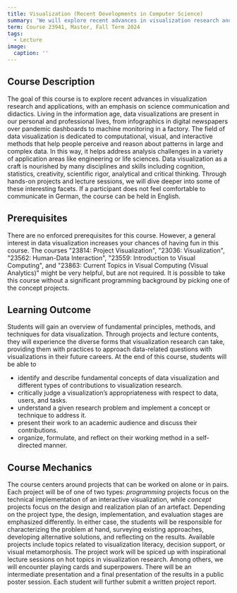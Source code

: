 ```yaml
---
title: Visualization (Recent Developments in Computer Science)
summary: 'We will explore recent advances in visualization research and applications, with an emphasis on science communication and didactics.'
term: Course 23941, Master, Fall Term 2024
tags:
  - Lecture
image:
  caption: ''
---
```


## Course Description

The goal of this course is to explore recent advances in visualization research and applications, with an emphasis on science communication and didactics. 
Living in the information age, data visualizations are present in our personal and professional lives, from infographics in digital newspapers over pandemic dashboards to machine monitoring in a factory. 
The field of data visualization is dedicated to computational, visual, and interactive methods that help people perceive and reason about patterns in large and complex data. 
In this way, it helps address analysis challenges in a variety of application areas like engineering or life sciences. 
Data visualization as a craft is nourished by many disciplines and skills including cognition, statistics, creativity, scientific rigor, analytical and critical thinking. 
Through hands-on projects and lecture sessions, we will dive deeper into some of these interesting facets.
If a participant does not feel comfortable to communicate in German, the course can be held in English.

## Prerequisites

There are no enforced prerequisites for this course.
However, a general interest in data visualization increases your chances of having fun in this course.
The courses "23814: Project Visualization", "23036: Visualization", "23562: Human-Data Interaction", "23559: Introduction to Visual Computing", and "23863: Current Topics in Visual Computing (Visual Analytics)" might be very helpful, but are not required.
It is possible to take this course without a significant programming background by picking one of the concept projects.

## Learning Outcome

Students will gain an overview of fundamental principles, methods, and techniques for data visualization. 
Through projects and lecture contents, they will experience the diverse forms that visualization research can take, providing them with practices to approach data-related questions with visualizations in their future careers. 
At the end of this course, students will be able to
- identify and describe fundamental concepts of data visualization and different types of contributions to visualization research.
- critically judge a visualization’s appropriateness with respect to data, users, and tasks.
- understand a given research problem and implement a concept or technique to address it.
- present their work to an academic audience and discuss their contributions.
- organize, formulate, and reflect on their working method in a self-directed manner.

## Course Mechanics

The course centers around projects that can be worked on alone or in pairs.
Each project will be of one of two types: *programming* projects focus on the technical implementation of an interactive visualization, while *concept* projects focus on the design and realization plan of an artefact.
Depending on the project type, the design, implementation, and evaluation stages are emphasized differently.
In either case, the students will be responsible for characterizing the problem at hand, surveying existing approaches, developing alternative solutions, and reflecting on the results.
Available projects include topics related to visualization literacy, decision support, or visual metamorphosis. 
The project work will be spiced up with inspirational lecture sessions on hot topics in visualization research. 
Among others, we will encounter playing cards and superpowers. 
There will be an intermediate presentation and a final presentation of the results in a public poster session. 
Each student will further submit a written project report.

